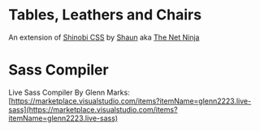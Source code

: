# Tables, Leathers and Chairs
An extension of [Shinobi CSS](https://github.com/iamshaunjp/complete-sass-tutorial/tree/lesson-22) by [Shaun](https://github.com/iamshaunjp) aka [The Net Ninja](https://www.youtube.com/c/TheNetNinja/videos)<br>

# Sass Compiler
Live Sass Compiler By Glenn Marks:<br>
[https://marketplace.visualstudio.com/items?itemName=glenn2223.live-sass](https://marketplace.visualstudio.com/items?itemName=glenn2223.live-sass)
